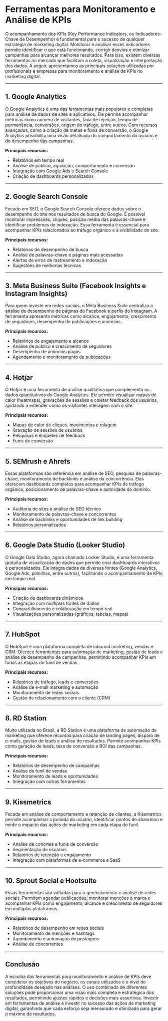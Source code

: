 # Ferramentas para Monitoramento e Análise de KPIs

O acompanhamento dos KPIs (Key Performance Indicators, ou Indicadores-Chave de Desempenho) é fundamental para o sucesso de qualquer estratégia de marketing digital. Monitorar e analisar esses indicadores permite identificar o que está funcionando, corrigir desvios e otimizar campanhas para alcançar melhores resultados. Para isso, existem diversas ferramentas no mercado que facilitam a coleta, visualização e interpretação dos dados. A seguir, apresentamos as principais soluções utilizadas por profissionais e empresas para monitoramento e análise de KPIs no marketing digital.

---

## 1. **Google Analytics**

O Google Analytics é uma das ferramentas mais populares e completas para análise de dados de sites e aplicativos. Ele permite acompanhar métricas como número de visitantes, taxa de rejeição, tempo de permanência, conversões, origem do tráfego, entre outros. Com recursos avançados, como a criação de metas e funis de conversão, o Google Analytics possibilita uma visão detalhada do comportamento do usuário e do desempenho das campanhas.

**Principais recursos:**
- Relatórios em tempo real
- Análise de público, aquisição, comportamento e conversão
- Integração com Google Ads e Search Console
- Criação de dashboards personalizados

---

## 2. **Google Search Console**

Focado em SEO, o Google Search Console oferece dados sobre o desempenho do site nos resultados de busca do Google. É possível monitorar impressões, cliques, posição média das palavras-chave e identificar problemas de indexação. Essa ferramenta é essencial para acompanhar KPIs relacionados ao tráfego orgânico e à visibilidade do site.

**Principais recursos:**
- Relatórios de desempenho de busca
- Análise de palavras-chave e páginas mais acessadas
- Alertas de erros de rastreamento e indexação
- Sugestões de melhorias técnicas

---

## 3. **Meta Business Suite (Facebook Insights e Instagram Insights)**

Para quem investe em redes sociais, o Meta Business Suite centraliza a análise de desempenho de páginas do Facebook e perfis do Instagram. A ferramenta apresenta métricas como alcance, engajamento, crescimento de seguidores, desempenho de publicações e anúncios.

**Principais recursos:**
- Relatórios de engajamento e alcance
- Análise de público e crescimento de seguidores
- Desempenho de anúncios pagos
- Agendamento e monitoramento de publicações

---

## 4. **Hotjar**

O Hotjar é uma ferramenta de análise qualitativa que complementa os dados quantitativos do Google Analytics. Ele permite visualizar mapas de calor (heatmaps), gravações de sessões e coletar feedback dos usuários, ajudando a entender como os visitantes interagem com o site.

**Principais recursos:**
- Mapas de calor de cliques, movimentos e rolagem
- Gravação de sessões de usuários
- Pesquisas e enquetes de feedback
- Funis de conversão

---

## 5. **SEMrush e Ahrefs**

Essas plataformas são referência em análise de SEO, pesquisa de palavras-chave, monitoramento de backlinks e análise da concorrência. Elas oferecem dashboards completos para acompanhar KPIs de tráfego orgânico, posicionamento de palavras-chave e autoridade do domínio.

**Principais recursos:**
- Auditoria de sites e análise de SEO técnico
- Monitoramento de palavras-chave e concorrentes
- Análise de backlinks e oportunidades de link building
- Relatórios personalizados

---

## 6. **Google Data Studio (Looker Studio)**

O Google Data Studio, agora chamado Looker Studio, é uma ferramenta gratuita de visualização de dados que permite criar dashboards interativos e personalizados. Ele integra dados de diversas fontes (Google Analytics, Google Ads, planilhas, entre outros), facilitando o acompanhamento de KPIs em tempo real.

**Principais recursos:**
- Criação de dashboards dinâmicos
- Integração com múltiplas fontes de dados
- Compartilhamento e colaboração em tempo real
- Visualizações personalizadas (gráficos, tabelas, mapas)

---

## 7. **HubSpot**

O HubSpot é uma plataforma completa de inbound marketing, vendas e CRM. Oferece ferramentas para automação de marketing, gestão de leads e análise de desempenho de campanhas, permitindo acompanhar KPIs em todas as etapas do funil de vendas.

**Principais recursos:**
- Relatórios de tráfego, leads e conversões
- Análise de e-mail marketing e automação
- Monitoramento de redes sociais
- Gestão de relacionamento com o cliente (CRM)

---

## 8. **RD Station**

Muito utilizada no Brasil, a RD Station é uma plataforma de automação de marketing que oferece recursos para criação de landing pages, disparo de e-mails, gestão de leads e análise de resultados. Permite acompanhar KPIs como geração de leads, taxa de conversão e ROI das campanhas.

**Principais recursos:**
- Relatórios de desempenho de campanhas
- Análise de funil de vendas
- Monitoramento de leads e oportunidades
- Integração com outras ferramentas

---

## 9. **Kissmetrics**

Focada em análise de comportamento e retenção de clientes, a Kissmetrics permite acompanhar a jornada do usuário, identificar pontos de abandono e medir o impacto das ações de marketing em cada etapa do funil.

**Principais recursos:**
- Análise de cohortes e funis de conversão
- Segmentação de usuários
- Relatórios de retenção e engajamento
- Integração com plataformas de e-commerce e SaaS

---

## 10. **Sprout Social e Hootsuite**

Essas ferramentas são voltadas para o gerenciamento e análise de redes sociais. Permitem agendar publicações, monitorar menções à marca e acompanhar KPIs como engajamento, alcance e crescimento de seguidores em múltiplas plataformas.

**Principais recursos:**
- Relatórios de desempenho em redes sociais
- Monitoramento de menções e hashtags
- Agendamento e automação de postagens
- Análise de concorrentes

---

## **Conclusão**

A escolha das ferramentas para monitoramento e análise de KPIs deve considerar os objetivos do negócio, os canais utilizados e o nível de profundidade desejado nas análises. O uso combinado de diferentes soluções pode proporcionar uma visão mais completa e estratégica dos resultados, permitindo ajustes rápidos e decisões mais assertivas. Investir em ferramentas de análise é investir no sucesso das ações de marketing digital, garantindo que cada esforço seja mensurado e otimizado para gerar o máximo de resultados.